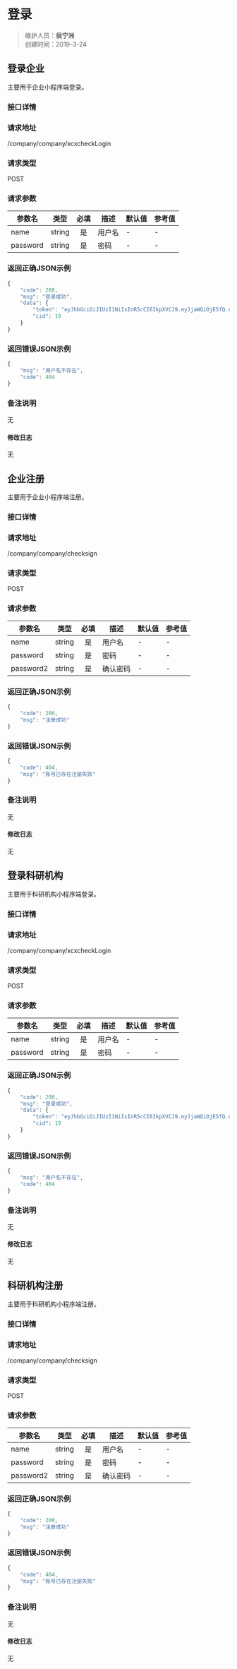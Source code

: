 # 登录
>维护人员：**侯宁洲**  
>创建时间：2019-3-24

## 登录企业
主要用于企业小程序端登录。

### 接口详情
### 请求地址
/company/company/xcxcheckLogin

### 请求类型
POST

### 请求参数
| 参数名 | 类型 | 必填 | 描述 | 默认值 | 参考值 |
| ----- | :---: | :---: | --- | --- | --- |
| name    | string | 是  | 用户名 | -  | - |
| password   | string | 是 | 密码 | - | - |

### 返回正确JSON示例
```javascript
{
    "code": 200,
    "msg": "登录成功",
    "data": {
        "token": "eyJhbGciOiJIUzI1NiIsInR5cCI6IkpXVCJ9.eyJjaWQiOjE5fQ.nM35wVxuZ5ExbJYTHsqNLHyxwStkxz-b0L-SToW7ItI",
        "cid": 19
    }
}
```
### 返回错误JSON示例
```javascript
{
    "msg": "用户名不存在",
    "code": 404
}
```

### 备注说明
无

#### 修改日志
无
## 企业注册
主要用于企业小程序端注册。

### 接口详情
### 请求地址
/company/company/checksign

### 请求类型
POST

### 请求参数
| 参数名 | 类型 | 必填 | 描述 | 默认值 | 参考值 |
| ----- | :---: | :---: | --- | --- | --- |
| name    | string | 是  | 用户名 | -  | - |
| password   | string | 是 | 密码 | - | - |
| password2   | string | 是 | 确认密码 | - | - |

### 返回正确JSON示例
```javascript
{
    "code": 200,
    "msg": "注册成功"
}
```
### 返回错误JSON示例
```javascript
{
    "code": 404,
    "msg": "账号已存在注册失败"
}
```

### 备注说明
无

#### 修改日志
无


## 登录科研机构
主要用于科研机构小程序端登录。

### 接口详情
### 请求地址
/company/company/xcxcheckLogin

### 请求类型
POST

### 请求参数
| 参数名 | 类型 | 必填 | 描述 | 默认值 | 参考值 |
| ----- | :---: | :---: | --- | --- | --- |
| name    | string | 是  | 用户名 | -  | - |
| password   | string | 是 | 密码 | - | - |

### 返回正确JSON示例
```javascript
{
    "code": 200,
    "msg": "登录成功",
    "data": {
        "token": "eyJhbGciOiJIUzI1NiIsInR5cCI6IkpXVCJ9.eyJjaWQiOjE5fQ.nM35wVxuZ5ExbJYTHsqNLHyxwStkxz-b0L-SToW7ItI",
        "cid": 19
    }
}
```
### 返回错误JSON示例
```javascript
{
    "msg": "用户名不存在",
    "code": 404
}
```

### 备注说明
无

#### 修改日志
无
## 科研机构注册
主要用于科研机构小程序端注册。

### 接口详情
### 请求地址
/company/company/checksign

### 请求类型
POST

### 请求参数
| 参数名 | 类型 | 必填 | 描述 | 默认值 | 参考值 |
| ----- | :---: | :---: | --- | --- | --- |
| name    | string | 是  | 用户名 | -  | - |
| password   | string | 是 | 密码 | - | - |
| password2   | string | 是 | 确认密码 | - | - |

### 返回正确JSON示例
```javascript
{
    "code": 200,
    "msg": "注册成功"
}
```
### 返回错误JSON示例
```javascript
{
    "code": 404,
    "msg": "账号已存在注册失败"
}
```

### 备注说明
无

#### 修改日志
无

